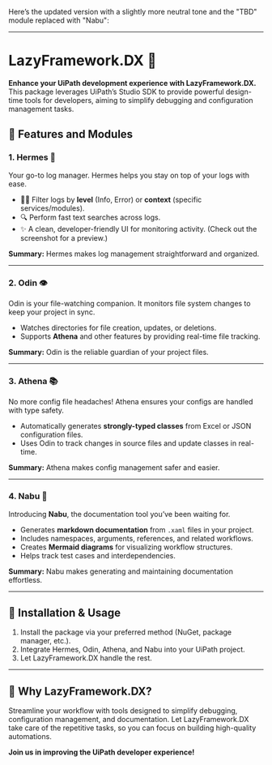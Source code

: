 Here’s the updated version with a slightly more neutral tone and the "TBD" module replaced with "Nabu":

---

# LazyFramework.DX 🚀

**Enhance your UiPath development experience with LazyFramework.DX.** This package leverages UiPath’s Studio SDK to provide powerful design-time tools for developers, aiming to simplify debugging and configuration management tasks.

## 🌟 Features and Modules

### **1. Hermes** 📨  
Your go-to log manager. Hermes helps you stay on top of your logs with ease.  
- 🕵️‍♀️ Filter logs by **level** (Info, Error) or **context** (specific services/modules).  
- 🔍 Perform fast text searches across logs.  
- ✨ A clean, developer-friendly UI for monitoring activity. (Check out the screenshot for a preview.)

**Summary:** Hermes makes log management straightforward and organized.

---

### **2. Odin** 👁️  
Odin is your file-watching companion. It monitors file system changes to keep your project in sync.  
- Watches directories for file creation, updates, or deletions.  
- Supports **Athena** and other features by providing real-time file tracking.

**Summary:** Odin is the reliable guardian of your project files.

---

### **3. Athena** 📚  
No more config file headaches! Athena ensures your configs are handled with type safety.  
- Automatically generates **strongly-typed classes** from Excel or JSON configuration files.  
- Uses Odin to track changes in source files and update classes in real-time.

**Summary:** Athena makes config management safer and easier.

---

### **4. Nabu** 📝  
Introducing **Nabu**, the documentation tool you’ve been waiting for.  
- Generates **markdown documentation** from `.xaml` files in your project.  
- Includes namespaces, arguments, references, and related workflows.  
- Creates **Mermaid diagrams** for visualizing workflow structures.  
- Helps track test cases and interdependencies.

**Summary:** Nabu makes generating and maintaining documentation effortless.

---

## 🔧 Installation & Usage

1. Install the package via your preferred method (NuGet, package manager, etc.).  
2. Integrate Hermes, Odin, Athena, and Nabu into your UiPath project.  
3. Let LazyFramework.DX handle the rest.

---

## 🎉 Why LazyFramework.DX?

Streamline your workflow with tools designed to simplify debugging, configuration management, and documentation. Let LazyFramework.DX take care of the repetitive tasks, so you can focus on building high-quality automations.

**Join us in improving the UiPath developer experience!**